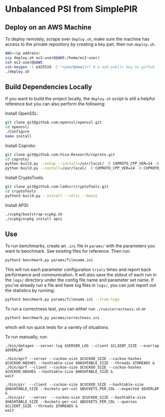 # Unbalanced PSI from SimplePIR

## Deploy on an AWS Machine

To deploy remotely, scrape over `deploy.sh`, make sure the machine has access to
the private repository by creating a key pair, then run `deploy.sh`.

```bash
AWS=<ip address>
scp deploy.sh ec2-user@$AWS:/home/ec2-user/
ssh ec2-user@$AWS
ssh-keygen -t ed25519 -C "<your@email>" # & add public key to github
./deploy.sh
```

## Build Dependencies Locally

If you want to build the project locally, the `deploy.sh` script is still a
helpful reference but you can also perform the following:

Install OpenSSL:
```bash
git clone git@github.com:openssl/openssl.git
cd openssl/
./Configure
make install
```

Install Coproto:
```bash
git clone git@github.com:Visa-Research/coproto.git
cd coproto/
python build.py --setup --install=/usr/local/ -D COPROTO_CPP_VER=14 -D COPROTO_ENABLE_BOOST=true -D COPROTO_ENABLE_OPENSSL=false -D COPROTO_FETCH_AUTO=true
python build.py --install=/usr/local/ -D COPROTO_CPP_VER=14 -D COPROTO_ENABLE_BOOST=true -D COPROTO_ENABLE_OPENSSL=false -D COPROTO_FETCH_AUTO=true
```

Install CryptoTools:
```bash
git clone git@github.com:ladnir/cryptoTools.git
cd cryptoTools
python3 build.py --install --relic --boost
```

Install APSI:
```bash
./vcpkg/bootstrap-vcpkg.sh
./vcpkg/vcpkg install apsi
```

## Use

To run benchmarks, create an `.ini` file in `params/` with the parameters you
want to benchmark. See existing files for reference. Then run:
```bash
python3 benchmark.py params/filename.ini
```
This will run each parameter configuration `trials` times and report back
performance and communication. It will also save the stdout of each run in the
`logs/` directory under the config file name and parameter set name. If you've
already run a file and have log files in `logs/`, you can just report out the
statistics by running:
```bash
python3 benchmark.py params/filename.ini --from-logs
```

To run a correctness test, you can either run `./run/correctness.sh` or
```bash
python3 benchmark.py params/correctness.ini
```
which will run quick tests for a variety of situations.

To run manually, run:
```
./bin/datagen --server-log $SERVER_LOG --client $CLIENT_SIZE --overlap $OVERLAP

./bin/oprf --server --cuckoo-size $CUCKOO_SIZE --cuckoo-hashes $CUCKOO_HASHES --hashtable-size $HASHTABLE_SIZE --threads $THREADS &
./bin/oprf --client --cuckoo-size $CUCKOO_SIZE --cuckoo-hashes $CUCKOO_HASHES --hashtable-size $HASHTABLE_SIZE &
wait

./bin/pir  --client --cuckoo-size $CUCKOO_SIZE --hashtable-size $HASHTABLE_SIZE --buckets-per-col $BUCKETS_PER_COL --expected $OVERLAP &
./bin/pir  --server  --cuckoo-size $CUCKOO_SIZE --hashtable-size $HASHTABLE_SIZE --buckets-per-col $BUCKETS_PER_COL --queries $CLIENT_SIZE --threads $THREADS &
wait
```
